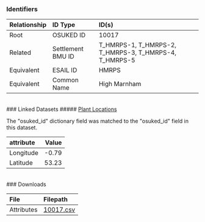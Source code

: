 ### Identifiers

| Relationship   | ID Type           | ID(s)                                                 |
|:---------------|:------------------|:------------------------------------------------------|
| Root           | OSUKED ID         | 10017                                                 |
| Related        | Settlement BMU ID | T_HMRPS-1, T_HMRPS-2, T_HMRPS-3, T_HMRPS-4, T_HMRPS-5 |
| Equivalent     | ESAIL ID          | HMRPS                                                 |
| Equivalent     | Common Name       | High Marnham                                          |

<br>
### Linked Datasets
##### <a href="https://raw.githubusercontent.com/OSUKED/Dictionary-Datasets/main/datasets/plant-locations/datapackage.json">Plant Locations</a>



The "osuked_id" dictionary field was matched to the "osuked_id" field in this dataset.

| attribute   |   Value |
|:------------|--------:|
| Longitude   |   -0.79 |
| Latitude    |   53.23 |


<br>
### Downloads


| File       | Filepath                                                                              |
|:-----------|:--------------------------------------------------------------------------------------|
| Attributes | [10017.csv](https://osuked.github.io/Power-Station-Dictionary/object_attrs/10017.csv) |
